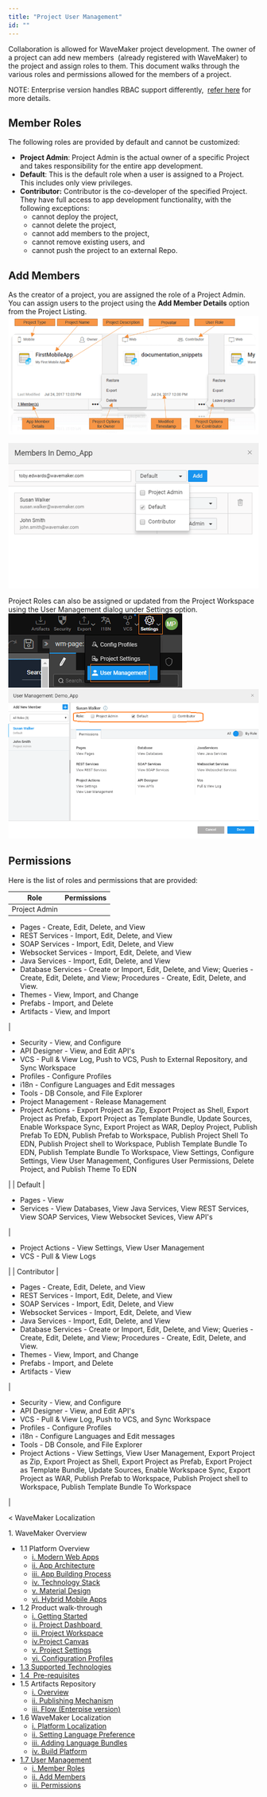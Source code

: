 ```yaml
---
title: "Project User Management"
id: ""
---
```


Collaboration is allowed for WaveMaker project development. The owner of a project can add new members  (already registered with WaveMaker) to the project and assign roles to them. This document walks through the various roles and permissions allowed for the members of a project.

NOTE: Enterprise version handles RBAC support differently,  [refer here](/learn/app-development/wavemaker-overview/rapid-rbac-support/) for more details.

## Member Roles

The following roles are provided by default and cannot be customized:

- **Project Admin**: Project Admin is the actual owner of a specific Project and takes responsibility for the entire app development.
- **Default**: This is the default role when a user is assigned to a Project. This includes only view privileges.
- **Contributor:** Contributor is the co-developer of the specified Project. They have full access to app development functionality, with the following exceptions:
    - cannot deploy the project,
    - cannot delete the project,
    - cannot add members to the project,
    - cannot remove existing users, and
    - cannot push the project to an external Repo.

## Add Members

As the creator of a project, you are assigned the role of a Project Admin. You can assign users to the project using the **Add Member Details** option from the Project Listing. [![](./assets/Project-Details.png)](./assets/Project-Details.png)

[![](./assets/user_management_add.png)](./assets/user_management_add.png)

Project Roles can also be assigned or updated from the Project Workspace using the User Management dialog under Settings option. [![](./assets/user_management.png)](./assets/user_management.png) [![](./assets/user_management_assign.png)](./assets/user_management_assign.png)

## Permissions

Here is the list of roles and permissions that are provided:

| Role | Permissions |
| --- | --- |
| Project Admin | 
- Pages - Create, Edit, Delete, and View
- REST Services - Import, Edit, Delete, and View
- SOAP Services - Import, Edit, Delete, and View
- Websocket Services - Import, Edit, Delete, and View
- Java Services - Import, Edit, Delete, and View
- Database Services - Create or Import, Edit, Delete, and View; Queries - Create, Edit, Delete, and View; Procedures - Create, Edit, Delete, and View.
- Themes - View, Import, and Change
- Prefabs - Import, and Delete
- Artifacts - View, and Import

 | 

- Security - View, and Configure
- API Designer - View, and Edit API's
- VCS - Pull & View Log, Push to VCS, Push to External Repository, and Sync Workspace
- Profiles - Configure Profiles
- i18n - Configure Languages and Edit messages
- Tools - DB Console, and File Explorer
- Project Management - Release Management
- Project Actions - Export Project as Zip, Export Project as Shell, Export Project as Prefab, Export Project as Template Bundle, Update Sources, Enable Workspace Sync, Export Project as WAR, Deploy Project, Publish Prefab To EDN, Publish Prefab to Workspace, Publish Project Shell To EDN, Publish Project shell to Workspace, Publish Template Bundle To EDN, Publish Template Bundle To Workspace, View Settings, Configure Settings, View User Management, Configures User Permissions, Delete Project, and Publish Theme To EDN

 |
| Default | 

- Pages - View
- Services - View Databases, View Java Services, View REST Services, View SOAP Services, View Websocket Sevices, View API's

 | 

- Project Actions - View Settings, View User Management
- VCS - Pull & View Logs

 |
| Contributor | 

- Pages - Create, Edit, Delete, and View
- REST Services - Import, Edit, Delete, and View
- SOAP Services - Import, Edit, Delete, and View
- Websocket Services - Import, Edit, Delete, and View
- Java Services - Import, Edit, Delete, and View
- Database Services - Create or Import, Edit, Delete, and View; Queries - Create, Edit, Delete, and View; Procedures - Create, Edit, Delete, and View.
- Themes - View, Import, and Change
- Prefabs - Import, and Delete
- Artifacts - View

 | 

- Security - View, and Configure
- API Designer - View, and Edit API's
- VCS - Pull & View Log, Push to VCS, and Sync Workspace
- Profiles - Configure Profiles
- i18n - Configure Languages and Edit messages
- Tools - DB Console, and File Explorer
- Project Actions - View Settings, View User Management, Export Project as Zip, Export Project as Shell, Export Project as Prefab, Export Project as Template Bundle, Update Sources, Enable Workspace Sync, Export Project as WAR, Publish Prefab to Workspace, Publish Project shell to Workspace, Publish Template Bundle To Workspace

 |

< WaveMaker Localization

1\. WaveMaker Overview

- 1.1 Platform Overview
    - [i. Modern Web Apps](/learn/app-development/wavemaker-overview/platform-overview/#modern-web-apps)
    - [ii. App Architecture](/learn/app-development/wavemaker-overview/platform-overview/#app-architecture)
    - [iii. App Building Process](/learn/app-development/wavemaker-overview/platform-overview/#app-building-process)
    - [iv. Technology Stack](/learn/app-development/wavemaker-overview/platform-overview/#technology-stack)
    - [v. Material Design](/learn/app-development/wavemaker-overview/platform-overview/#material-design)
    - [vi. Hybrid Mobile Apps](/learn/app-development/wavemaker-overview/platform-overview/#mobile-apps)
- 1.2 Product walk-through
    - [i. Getting Started](/learn/app-development/wavemaker-overview/product-walkthrough/#getting-started)
    - [ii. Project Dashboard ](/learn/app-development/wavemaker-overview/product-walkthrough/#project-dashboard)
    - [iii. Project Workspace](/learn/app-development/wavemaker-overview/product-walkthrough/#workspace)
    - [iv.Project Canvas](/learn/app-development/wavemaker-overview/product-walkthrough/#canvas)
    - [v. Project Settings](/learn/app-development/wavemaker-overview/product-walkthrough/#settings)
    - [vi. Configuration Profiles](/learn/app-development/wavemaker-overview/product-walkthrough/#profiles)
- [1.3 Supported Technologies](/learn/app-development/wavemaker-overview/supported-technologies/)
- [1.4  Pre-requisites](/learn/app-development/wavemaker-overview/pre-requisites/)
- 1.5 Artifacts Repository
    - [i. Overview](/learn/app-development/wavemaker-overview/artifacts-repository/#)
    - [ii. Publishing Mechanism](/learn/app-development/wavemaker-overview/artifacts-repository/#publishing)
    - [iii. Flow (Enterpise version)](/learn/app-development/wavemaker-overview/artifacts-repository/#enterprise)
- 1.6 WaveMaker Localization
    - [i. Platform Localization](/learn/app-development/wavemaker-overview/localization/#platform_locale)
    - [ii. Setting Language Preference](/learn/app-development/wavemaker-overview/localization/#setting)
    - [iii. Adding Language Bundles](/learn/app-development/wavemaker-overview/localization/#adding)
    - [iv. Build Platform](/learn/app-development/wavemaker-overview/localization/#build)
- [1.7 User Management](#)
    - [i. Member Roles](#roles)
    - [ii. Add Members](#add)
    - [iii. Permissions](#permissions)
